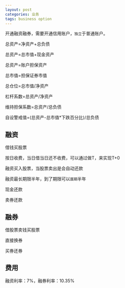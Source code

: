 ```yaml
---
layout: post
categories: 业务
tags: business option
---
```


开通融资融券，需要开通信用账户，`独立`于普通账户。

总资产=净资产+总负债

总资产=总市值+现金资产

总资产=账户担保资产

总市值=担保证券市值

总仓位=总市值/净资产

杠杆系数=总资产/净资产

维持担保系数=总资产/总负债

自设警戒值=(总资产-总市值*下跌百分比)/总负债

## 融资

借钱买股票

按日收费，当日借当日还不收费，可以通过做T，来实现T+0

融资买入股票，当股票卖出是会自动还款

融资最长期限半年，到了期限可以`展期`半年

现金还款

卖券还款

## 融券

借股票卖钱买股票

直接换券

买券还券

## 费用

融资利率：7%，融券利率：10.35%